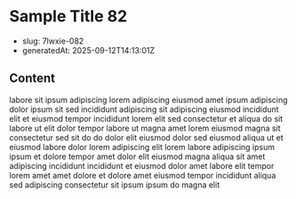 # Sample Title 82

- slug: 7lwxie-082
- generatedAt: 2025-09-12T14:13:01Z

## Content
labore sit ipsum adipiscing lorem adipiscing eiusmod amet ipsum adipiscing dolor ipsum sit sed incididunt adipiscing sit adipiscing eiusmod incididunt elit et eiusmod tempor incididunt lorem elit sed consectetur et aliqua do sit labore ut elit dolor tempor labore ut magna amet lorem eiusmod magna sit consectetur sed sit do do dolor elit eiusmod dolor sed eiusmod aliqua ut et eiusmod labore dolor lorem adipiscing elit lorem labore adipiscing ipsum ipsum et dolore tempor amet dolor elit eiusmod magna aliqua sit amet adipiscing incididunt incididunt et eiusmod dolor amet labore elit tempor lorem amet amet dolore et dolore amet eiusmod tempor incididunt aliqua sed adipiscing consectetur sit ipsum ipsum do magna elit
